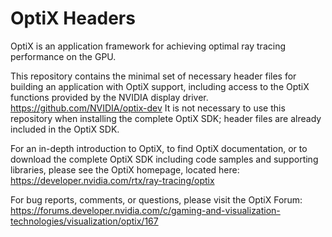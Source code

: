 # OptiX Headers

OptiX is an application framework for achieving optimal ray tracing
performance on the GPU.

This repository contains the minimal set of necessary header files for
building an application with OptiX support, including access to the OptiX
functions provided by the NVIDIA display driver.
https://github.com/NVIDIA/optix-dev It is not necessary to use this
repository when installing the complete OptiX SDK; header files are already
included in the OptiX SDK.

For an in-depth introduction to OptiX, to find OptiX documentation, or to
download the complete OptiX SDK including code samples and supporting
libraries, please see the OptiX homepage, located here:
https://developer.nvidia.com/rtx/ray-tracing/optix

For bug reports, comments, or questions, please visit the OptiX Forum:
https://forums.developer.nvidia.com/c/gaming-and-visualization-technologies/visualization/optix/167
